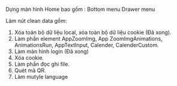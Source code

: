 Dựng màn hình Home bao gồm :
Bottom menu 
Drawer menu

Làm nút clean data gồm: 
1. Xóa toàn bộ dữ liệu local, xóa toàn bộ dữ liệu cookie (Đã xong).
2. Làm phần element AppZoomImg, App ZoomImgAnimations, AnimationsRun, AppTextInput, Calender, CalenderCustom.
3. Làm màn hình login (Đã xong)
4. Xóa cookie.
5. Làm phần đọc ghi file.
6. Quét mã QR.
7. Làm mutyle language
